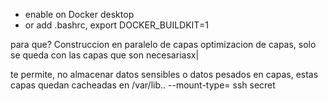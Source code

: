 - enable on Docker desktop
- or add .bashrc, export DOCKER_BUILDKIT=1

para que?
Construccion en paralelo de capas
optimizacion de capas, solo se queda con las capas que son necesariasx|


te permite, no almacenar datos sensibles o datos pesados en capas, estas capas quedan cacheadas en /var/lib..
--mount-type= ssh
              secret
              